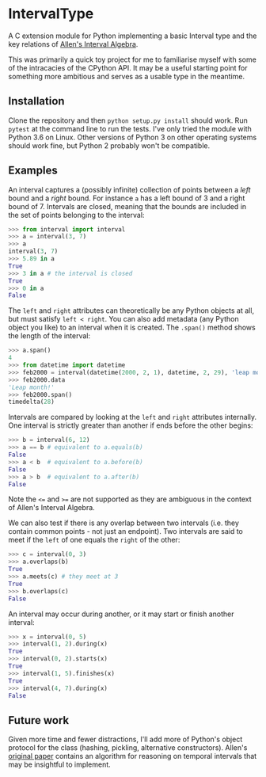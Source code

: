 # IntervalType

A C extension module for Python implementing a basic Interval type and the key relations of [Allen's Interval Algebra](https://en.wikipedia.org/wiki/Allen%27s_interval_algebra).

This was primarily a quick toy project for me to familiarise myself with some of the intracacies of the CPython API. It may be a useful starting point for something more ambitious and serves as a usable type in the meantime.

## Installation

Clone the repository and then `python setup.py install` should work. Run `pytest` at the command line to run the tests. I've only tried the module with Python 3.6 on Linux. Other versions of Python 3 on other operating systems should work fine, but Python 2 probably won't be compatible.

## Examples

An interval captures a (possibly infinite) collection of points between a *left* bound and a *right* bound. For instance `a` has a left bound of 3 and a right bound of 7. Intervals are closed, meaning that the bounds are included in the set of points belonging to the interval:

``` python
>>> from interval import interval
>>> a = interval(3, 7)
>>> a
interval(3, 7)
>>> 5.89 in a
True
>>> 3 in a # the interval is closed
True
>>> 0 in a
False
```

The `left` and `right` attributes can theoretically be any Python objects at all, but must satisfy `left < right`. You can also add metadata (any Python object you like) to an interval when it is created. The `.span()` method shows the length of the interval:

``` python
>>> a.span()
4
>>> from datetime import datetime
>>> feb2000 = interval(datetime(2000, 2, 1), datetime, 2, 29), 'leap month!')
>>> feb2000.data
'Leap month!'
>>> feb2000.span()
timedelta(28)
```

Intervals are compared by looking at the `left` and `right` attributes internally. One interval is strictly greater than another if ends before the other begins:

``` python
>>> b = interval(6, 12)
>>> a == b # equivalent to a.equals(b)
False
>>> a < b  # equivalent to a.before(b)
False
>>> a > b  # equivalent to a.after(b)
False
```

Note the `<=` and `>=` are not supported as they are ambiguous in the context of Allen's Interval Algebra.

We can also test if there is any overlap between two intervals (i.e. they contain common points - not just an endpoint). Two intervals are said to meet if the `left` of one equals the `right` of the other:

``` python
>>> c = interval(0, 3)
>>> a.overlaps(b)
True
>>> a.meets(c) # they meet at 3
True
>>> b.overlaps(c)
False
```

An interval may occur during another, or it may start or finish another interval:

``` python
>>> x = interval(0, 5)
>>> interval(1, 2).during(x)
True
>>> interval(0, 2).starts(x)
True
>>> interval(1, 5).finishes(x)
True
>>> interval(4, 7).during(x)
False
```

## Future work

Given more time and fewer distractions, I'll add more of Python's object protocol for the class (hashing, pickling, alternative constructors). Allen's [original paper](http://cse.unl.edu/~choueiry/Documents/Allen-CACM1983.pdf) contains an algorithm for reasoning on temporal intervals that may be insightful to implement.

